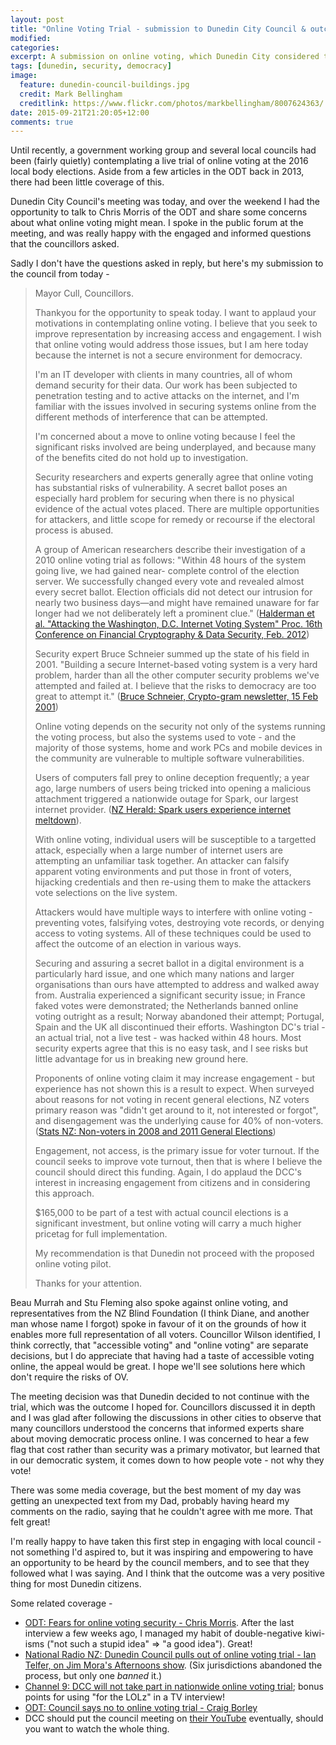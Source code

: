 ```yaml
---
layout: post
title: "Online Voting Trial - submission to Dunedin City Council & outcome"
modified:
categories:
excerpt: A submission on online voting, which Dunedin City considered trialling in next year's local elections.
tags: [dunedin, security, democracy]
image:
  feature: dunedin-council-buildings.jpg
  credit: Mark Bellingham
  creditlink: https://www.flickr.com/photos/markbellingham/8007624363/
date: 2015-09-21T21:20:05+12:00
comments: true
---
```


Until recently, a government working group and several local councils had been (fairly quietly) contemplating a live trial of online voting at the 2016 local body elections. Aside from a few articles in the ODT back in 2013, there had been little coverage of this.

Dunedin City Council's meeting was today, and over the weekend I had the opportunity to talk to Chris Morris of the ODT and share some concerns about what online voting might mean. I spoke in the public forum at the meeting, and was really happy with the engaged and informed questions that the councillors asked.

Sadly I don't have the questions asked in reply, but here's my submission to the council from today -

> Mayor Cull, Councillors.
>
> Thankyou for the opportunity to speak today. I want to applaud your motivations in contemplating online voting. I believe that you seek to improve representation by increasing access and engagement. I wish that online voting would address those issues, but I am here today because the internet is not a secure environment for democracy.
>
> I'm an IT developer with clients in many countries, all of whom demand security for their data. Our work has been subjected to penetration testing and to active attacks on the internet, and I'm familiar with the issues involved in securing systems online from the different methods of interference that can be attempted.
>
> I'm concerned about a move to online voting because I feel the significant risks involved are being underplayed, and because many of the benefits cited do not hold up to investigation.
>
> Security researchers and experts generally agree that online voting has substantial risks of vulnerability. A secret ballot poses an especially hard problem for securing when there is no physical evidence of the actual votes placed. There are multiple opportunities for attackers, and little scope for remedy or recourse if the electoral process is abused.
>
> A group of American researchers describe their investigation of a 2010 online voting trial as follows: "Within 48 hours of the system going live, we had gained near- complete control of the election server. We successfully changed every vote and revealed almost every secret ballot. Election officials did not detect our intrusion for nearly two business days—and might have remained unaware for far longer had we not deliberately left a prominent clue." ([Halderman et al. "Attacking the Washington, D.C. Internet Voting System" Proc. 16th Conference on Financial Cryptography & Data Security, Feb. 2012](https://jhalderm.com/pub/papers/dcvoting-fc12.pdf))
>
> Security expert Bruce Schneier summed up the state of his field in 2001. "Building a secure Internet-based voting system is a very hard problem, harder than all the other computer security problems we've attempted and failed at. I believe that the risks to democracy are too great to attempt it." ([Bruce Schneier, Crypto-gram newsletter, 15 Feb 2001](https://www.schneier.com/crypto-gram/archives/2001/0215.html#10))
>
> Online voting depends on the security not only of the systems running the voting process, but also the systems used to vote - and the majority of those systems, home and work PCs and mobile devices in the community are vulnerable to multiple software vulnerabilities.
>
> Users of computers fall prey to online deception frequently; a year ago, large numbers of users being tricked into opening a malicious attachment triggered a nationwide outage for Spark, our largest internet provider. ([NZ Herald: Spark users experience internet meltdown](http://www.nzherald.co.nz/business/news/article.cfm?c_id=3&objectid=11320100)).
>
> With online voting, individual users will be susceptible to a targetted attack, especially when a large number of internet users are attempting an unfamiliar task together. An attacker can falsify apparent voting environments and put those in front of voters, hijacking credentials and then re-using them to make the attackers vote selections on the live system.
>
> Attackers would have multiple ways to interfere with online voting - preventing votes, falsifying votes, destroying vote records, or denying access to voting systems. All of these techniques could be used to affect the outcome of an election in various ways.
>
> Securing and assuring a secret ballot in a digital environment is a particularly hard issue, and one which many nations and larger organisations than ours have attempted to address and walked away from. Australia experienced a significant security issue; in France faked votes were demonstrated; the Netherlands banned online voting outright as a result; Norway abandoned their attempt; Portugal, Spain and the UK all discontinued their efforts. Washington DC's trial - an actual trial, not a live test - was hacked within 48 hours. Most security experts agree that this is no easy task, and I see risks but little advantage for us in breaking new ground here.
>
> Proponents of online voting claim it may increase engagement - but experience has not shown this is a result to expect. When surveyed about reasons for not voting in recent general elections, NZ voters primary reason was "didn't get around to it, not interested or forgot", and disengagement was the underlying cause for 40% of non-voters. ([Stats NZ: Non-voters in 2008 and 2011 General Elections](http://www.stats.govt.nz/browse_for_stats/people_and_communities/Well-being/civic-human-rights/non-voters-2008-2011-gen-elections.aspx))
>
> Engagement, not access, is the primary issue for voter turnout. If the council seeks to improve vote turnout, then that is where I believe the council should direct this funding. Again, I do applaud the DCC's interest in increasing engagement from citizens and in considering this approach.
>
> $165,000 to be part of a test with actual council elections is a significant investment, but online voting will carry a much higher pricetag for full implementation.
>
> My recommendation is that Dunedin not proceed with the proposed online voting pilot.
>
> Thanks for your attention.

Beau Murrah and Stu Fleming also spoke against online voting, and representatives from the NZ Blind Foundation (I think Diane, and another man whose name I forgot) spoke in favour of it on the grounds of how it enables more full representation of all voters. Councillor Wilson identified, I think correctly, that "accessible voting" and "online voting" are separate decisions, but I do appreciate that having had a taste of accessible voting online, the appeal would be great. I hope we'll see solutions here which don't require the risks of OV.

The meeting decision was that Dunedin decided to not continue with the trial, which was the outcome I hoped for. Councillors discussed it in depth and I was glad after following the discussions in other cities to observe that many councillors understood the concerns that informed experts share about moving democratic process online. I was concerned to hear a few flag that cost rather than security was a primary motivator, but learned that in our democratic system, it comes down to how people vote - not why they vote!

There was some media coverage, but the best moment of my day was getting an unexpected text from my Dad, probably having heard my comments on the radio, saying that he couldn't agree with me more. That felt great!

I'm really happy to have taken this first step in engaging with local council - not something I'd aspired to, but it was inspiring and empowering to have an opportunity to be heard by the council members, and to see that they followed what I was saying. And I think that the outcome was a very positive thing for most Dunedin citizens.

Some related coverage -

* [ODT: Fears for online voting security - Chris Morris](http://www.odt.co.nz/news/dunedin/356534/fears-voting-security). After the last interview a few weeks ago, I managed my habit of double-negative kiwi-isms ("not such a stupid idea" => "a good idea"). Great!
* [National Radio NZ: Dunedin Council pulls out of online voting trial - Ian Telfer, on Jim Mora's Afternoons show](http://www.radionz.co.nz/news/regional/284835/dunedin-withdraws-from-online-voting-trial). (Six jurisdictions abandoned the process, but only one *banned* it.)
* [Channel 9: DCC will not take part in nationwide online voting trial](http://www.dunedintv.co.nz/news/dcc-will-not-take-part-nationwide-online-voting-trial); bonus points for using "for the LOLz" in a TV interview!
* [ODT: Council says no to online voting trial - Craig Borley](http://www.odt.co.nz/news/dunedin/356656/council-says-no-online-voting-trial)
* DCC should put the council meeting on [their YouTube](https://www.youtube.com/playlist?list=PLFEtwCPmuUfBu_mRafaPANv9GKXkiXjRw) eventually, should you want to watch the whole thing.
